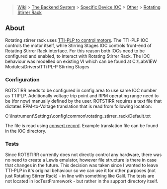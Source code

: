 > [Wiki](Home) > [The Backend System](The-Backend-System) > [Specific Device IOC](Specific-Device-IOC) > [Other](Other) > [Rotating Stirrer Rack](Rotating-Stirrer-Rack)

## About
Rotating stirrer rack uses [TTI-PLP to control motors](https://github.com/ISISComputingGroup/ibex_developers_manual/wiki/Thurlby-Thandar-TTI-PLP-Power-Supply). The TTI-PLP IOC controls the motor itself, while Stirring Stages IOC controls front-end of Rotating Stirrer Rack interface. For this reason both IOCs need to be configured and enabled, to interact with Rotating Stirrer Rack. The IOC behaviour was modelled on existing VI which can be found at C:\LabVIEW Modules\Drivers\TTi PL-P Stirring Stages

### Configuration
ROTSTIRR needs to be configured in config area to use same IOC number as TTIPLP. Additionally voltage trip point and RPM operating range need to be (for now) manually defined by the user. ROTSTIRR requires a text file that dictates RPM-to-Voltage translation that is read from following location:

C:\Instrument\Settings\config\common\rotating_stirrer_rack\Default.txt

The file is read using [convert record](https://github.com/ISISComputingGroup/ibex_developers_manual/wiki/Convert-Record). Example translation file can be found in the IOC directory.

### Tests
Since ROTSTIRR currently does not directly control any hardware, there was no need to create a Lewis emulator, however file structure is there in case that changes in the future. This decision was taken since I wanted to leave TTI-PLP in it's original behaviour so we can use it for other purposes (not just Rotating Stirrer Rack) - in line with something like Galil. The tests are not located in IocTestFramework - but rather in the support directory itself.